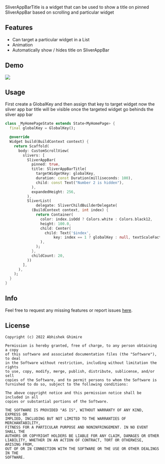 
SliverAppBarTitle is a  widget  that can be used to show a title on pinned SliverAppBar based on scrolling  and particular widget
## Features

- Can target a particular widget in a List
- Animation
- Automatically show / hides title on SliverAppBar

## Demo

<img src="https://raw.githubusercontent.com/itsmeabhi12/sliver_app_bar_title/main/demo.gif" />

## Usage

First create a GlobalKey and then assign that key to target widget
now the sliver app bar title will be  visible once the targeted
widget go behinds the sliver app bar

```dart
class _MyHomePageState extends State<MyHomePage> {
  final globalKey = GlobalKey();

  @override
  Widget build(BuildContext context) {
    return Scaffold(
      body: CustomScrollView(
        slivers: [
          SliverAppBar(
            pinned: true,
            title: SliverAppBarTitle(
              targetWidgetKey: globalKey,
              duration: const Duration(milliseconds: 100),
              child: const Text("Number 2 is hidden"),
            ),
            expandedHeight: 256,
          ),
          SliverList(
              delegate: SliverChildBuilderDelegate(
            (BuildContext context, int index) {
              return Container(
                color: index.isOdd ? Colors.white : Colors.black12,
                height: 100.0,
                child: Center(
                  child: Text('$index',
                      key: index == 1 ? globalKey : null, textScaleFactor: 5),
                ),
              );
            },
            childCount: 20,
          ))
        ],
      ),
    );
  }
}
```


## Info

Feel free to request any missing features or report issues  [here](https://github.com/itsmeabhi12/sliver_app_bar_title/issues).



## License

```
Copyright (c) 2022 Abhishek Ghimire

Permission is hereby granted, free of charge, to any person obtaining a copy
of this software and associated documentation files (the "Software"), to deal
in the Software without restriction, including without limitation the rights
to use, copy, modify, merge, publish, distribute, sublicense, and/or sell
copies of the Software, and to permit persons to whom the Software is
furnished to do so, subject to the following conditions:

The above copyright notice and this permission notice shall be included in all
copies or substantial portions of the Software.

THE SOFTWARE IS PROVIDED "AS IS", WITHOUT WARRANTY OF ANY KIND, EXPRESS OR
IMPLIED, INCLUDING BUT NOT LIMITED TO THE WARRANTIES OF MERCHANTABILITY,
FITNESS FOR A PARTICULAR PURPOSE AND NONINFRINGEMENT. IN NO EVENT SHALL THE
AUTHORS OR COPYRIGHT HOLDERS BE LIABLE FOR ANY CLAIM, DAMAGES OR OTHER
LIABILITY, WHETHER IN AN ACTION OF CONTRACT, TORT OR OTHERWISE, ARISING FROM,
OUT OF OR IN CONNECTION WITH THE SOFTWARE OR THE USE OR OTHER DEALINGS IN THE
SOFTWARE.
```

